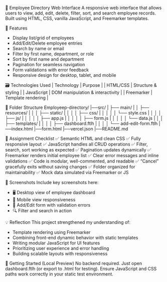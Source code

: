 📘 Employee Directory Web Interface
A responsive web interface that allows users to view, add, edit, delete, filter, sort, and search employee records. Built using HTML, CSS, vanilla JavaScript, and Freemarker templates.

🧩 Features
- Display list/grid of employees
- Add/Edit/Delete employee entries
- Search by name or email
- Filter by first name, department, or role
- Sort by first name and department
- Pagination for seamless navigation
- Form validations with error feedback
- Responsive design for desktop, tablet, and mobile

🗃️ Technologies Used
| Technology | Purpose | 
| HTML/CSS | Structure & styling | 
| JavaScript | DOM manipulation & interactivity | 
| Freemarker | Template rendering | 


📂 Folder Structure
Employeep-directory/
|──src/
| ├── main/
| │   ├── resources/
| │   │   ├── static/
| │   │   │   ├── css/
| │   │   │   │   └── style.css
| │   │   │   ├── js/
| │   │   │   │   ├── app.js
| │   │   │   │   ├── form.js
| │   │   │   │   └── data.js
| │   │   ├── templates/
| │   │   │   ├── dashboard.ftlh
| │   │   │   └── add-edit-form.ftlh
|──index.html
|──form.html
|──vercel.json
|──README.md



🎯 Assignment Checklist
✅ Semantic HTML and clean CSS
✅ Fully responsive layout
✅ JavaScript handles all CRUD operations
✅ Filter, search, sort working as expected
✅ Pagination updates dynamically
✅ Freemarker renders initial employee list
✅ Clear error messages and inline validations
✅ Code is modular, well-commented, and readable
✅ “Cancel” gracefully exits without saving changes
✅ Folder organized for maintainability
✅ Mock data simulated via Freemarker or JS

📸 Screenshots
Include key screenshots here:
- 🖥️ Desktop view of employee dashboard
- 📱 Mobile view responsiveness
- 📝 Add/Edit form with validation errors
- 🔍 Filter and search in action

💡 Reflection
This project strengthened my understanding of:
- Template rendering using Freemarker
- Combining front-end dynamic behavior with static templates
- Writing modular JavaScript for UI features
- Prioritizing user experience and error handling
- Building scalable layouts with responsiveness

🚀 Getting Started (Local Preview)
No backend required. Just open dashboard.ftlh (or export to .html for testing). Ensure JavaScript and CSS paths work correctly in your static test environment.




